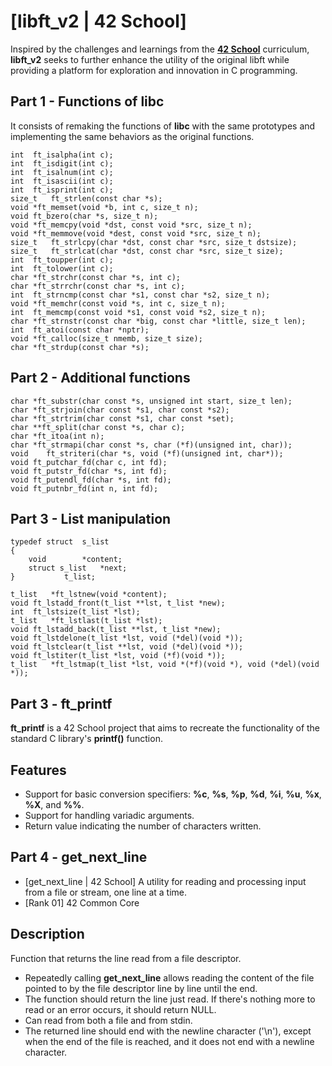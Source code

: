 # [libft_v2 | 42 School]
Inspired by the challenges and learnings from the [**42 School**](https://42.fr/en/homepage/) curriculum, **libft_v2** seeks to further enhance the utility of the original libft while providing a platform for exploration and innovation in C programming.

## Part 1 - Functions of libc
It consists of remaking the functions of **libc** with the same prototypes and implementing the same behaviors as the original functions.

```int	ft_isalpha(int c);```  
```int	ft_isdigit(int c);```  
```int	ft_isalnum(int c);```  
```int	ft_isascii(int c);```  
```int	ft_isprint(int c);```  
```size_t	ft_strlen(const char *s);```  
```void	*ft_memset(void *b, int c, size_t n);```  
```void	ft_bzero(char *s, size_t n);```  
```void	*ft_memcpy(void *dst, const void *src, size_t n);```  
```void	*ft_memmove(void *dest, const void *src, size_t n);```  
```size_t	ft_strlcpy(char *dst, const char *src, size_t dstsize);```  
```size_t	ft_strlcat(char *dst, const char *src, size_t size);```  
```int	ft_toupper(int c);```  
```int	ft_tolower(int c);```  
```char	*ft_strchr(const char *s, int c);```  
```char	*ft_strrchr(const char *s, int c);```  
```int	ft_strncmp(const char *s1, const char *s2, size_t n);```  
```void	*ft_memchr(const void *s, int c, size_t n);```  
```int	ft_memcmp(const void *s1, const void *s2, size_t n);```  
```char	*ft_strnstr(const char *big, const char *little, size_t len);```  
```int	ft_atoi(const char *nptr);```  
```void	*ft_calloc(size_t nmemb, size_t size);```  
```char	*ft_strdup(const char *s);```  

## Part 2 - Additional functions
```char	*ft_substr(char const *s, unsigned int start, size_t len);```  
```char	*ft_strjoin(char const *s1, char const *s2);```  
```char	*ft_strtrim(char const *s1, char const *set);```  
```char	**ft_split(char const *s, char c);```  
```char	*ft_itoa(int n);```  
```char	*ft_strmapi(char const *s, char (*f)(unsigned int, char));```  
```void    ft_striteri(char *s, void (*f)(unsigned int, char*));```  
```void	ft_putchar_fd(char c, int fd);```  
```void	ft_putstr_fd(char *s, int fd);```  
```void	ft_putendl_fd(char *s, int fd);```  
```void	ft_putnbr_fd(int n, int fd);```  

## Part 3 - List manipulation
```
typedef struct	s_list
{
	void		*content;
 	struct s_list	*next;
}			t_list;
```
```t_list	*ft_lstnew(void *content);```  
```void	ft_lstadd_front(t_list **lst, t_list *new);```  
```int	ft_lstsize(t_list *lst);```  
```t_list	*ft_lstlast(t_list *lst);```  
```void	ft_lstadd_back(t_list **lst, t_list *new);```  
```void	ft_lstdelone(t_list *lst, void (*del)(void *));```  
```void	ft_lstclear(t_list **lst, void (*del)(void *));```  
```void	ft_lstiter(t_list *lst, void (*f)(void *));```  
```t_list	*ft_lstmap(t_list *lst, void *(*f)(void *), void (*del)(void *));```  

## Part 3 - ft_printf
**ft_printf** is a 42 School project that aims to recreate the functionality of the standard C library's **printf()** function.
## Features
-  Support for basic conversion specifiers: **%c**, **%s**, **%p**, **%d**, **%i**, **%u**, **%x**, **%X**, and **%%**.
-  Support for handling variadic arguments.
-  Return value indicating the number of characters written.

## Part 4 - get_next_line
- [get_next_line | 42 School] A utility for reading and processing input from a file or stream, one line at a time.
- [Rank 01] 42 Common Core
## Description
Function that returns the line read from a file descriptor.
- Repeatedly calling **get_next_line** allows reading the content of the file pointed to by the file descriptor line by line until the end.
- The function should return the line just read. If there's nothing more to read or an error occurs, it should return NULL.
- Can read from both a file and from stdin.
- The returned line should end with the newline character ('\n'), except when the end of the file is reached, and it does not end with a newline character.


